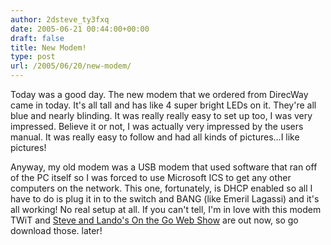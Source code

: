 ```yaml
---
author: 2dsteve_ty3fxq
date: 2005-06-21 00:44:00+00:00
draft: false
title: New Modem!
type: post
url: /2005/06/20/new-modem/
---
```


Today was a good day. The new modem that we ordered from DirecWay came in today. It's all tall and has like 4 super bright LEDs on it. They're all blue and nearly blinding. It was really really easy to set up too, I was very impressed. Believe it or not, I was actually very impressed by the users manual. It was really easy to follow and had all kinds of pictures...I like pictures!

Anyway, my old modem was a USB modem that used software that ran off of the PC itself so I was forced to use Microsoft ICS to get any other computers on the network. This one, fortunately, is DHCP enabled so all I have to do is plug it in to the switch and BANG (like Emeril Lagassi) and it's all working! No real setup at all. If you can't tell, I'm in love with this modem TWiT and [Steve and Lando's On the Go Web Show](http://steveandlando.blogspot.com) are out now, so go download those. later!
